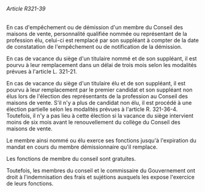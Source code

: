 ###### Article R321-39

En cas d'empêchement ou de démission d'un membre du Conseil des maisons de vente, personnalité qualifiée nommée ou représentant de la profession élu, celui-ci est remplacé par son suppléant à compter de la date de constatation de l'empêchement ou de notification de la démission.

En cas de vacance du siège d'un titulaire nommé et de son suppléant, il est pourvu à leur remplacement dans un délai de trois mois selon les modalités prévues à l'article L. 321-21.

En cas de vacance du siège d'un titulaire élu et de son suppléant, il est pourvu à leur remplacement par le premier candidat et son suppléant non élus lors de l'élection des représentants de la profession au Conseil des maisons de vente. S'il n'y a plus de candidat non élu, il est procédé à une élection partielle selon les modalités prévues à l'article R. 321-36-4. Toutefois, il n'y a pas lieu à cette élection si la vacance du siège intervient moins de six mois avant le renouvellement du collège du Conseil des maisons de vente.

Le membre ainsi nommé ou élu exerce ses fonctions jusqu'à l'expiration du mandat en cours du membre démissionnaire qu'il remplace.

Les fonctions de membre du conseil sont gratuites.

Toutefois, les membres du conseil et le commissaire du Gouvernement ont droit à l'indemnisation des frais et sujétions auxquels les expose l'exercice de leurs fonctions.

